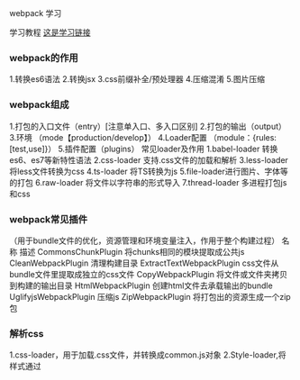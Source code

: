 webpack 学习

学习教程
[这是学习链接](https://time.geekbang.org/course/intro/190)


### webpack的作用
1.转换es6语法
2.转换jsx
3.css前缀补全/预处理器
4.压缩混淆
5.图片压缩
###  webpack组成
1.打包的入口文件（entry）[注意单入口、多入口区别]
2.打包的输出（output）
3.环境 （mode【production/develop】）
4.Loader配置 （module：{rules: [test,use]}）
5.插件配置（plugins）
常见loader及作用
1.babel-loader 转换es6、es7等新特性语法
2.css-loader 支持.css文件的加载和解析
3.less-loader将less文件转换为css
4.ts-loader 将TS转换为js
5.file-loader进行图片、字体等的打包
6.raw-loader 将文件以字符串的形式导入
7.thread-loader 多进程打包js和css
###  webpack常见插件
（用于bundle文件的优化，资源管理和环境变量注入，作用于整个构建过程）
名称	描述
CommonsChunkPlugin	将chunks相同的模块提取成公共js
CleanWebpackPlugin	清理构建目录
ExtractTextWebpackPlugin	css文件从bundle文件里提取成独立的css文件
CopyWebpackPlugin	将文件或文件夹拷贝到构建的输出目录
HtmlWebpackPlugin	创建html文件去承载输出的bundle
UglifyjsWebpackPlugin	压缩js
ZipWebpackPlugin	将打包出的资源生成一个zip包
### 解析css
1.css-loader，用于加载.css文件，并转换成common.js对象
2.Style-loader,将样式通过<style>标签插入到head中
【file-loader url-loader】
### webpack中的热更新Webpack-dev-derver
1.wds不刷新浏览器
2.wds不输出文件，而是放在内存中
3.使用HotModuleReplacementPlugin插件
文件监听即就是在发现源码发生变化时，自动构建新的输出文件。轮询判断文件的最后编辑时间是否变化，文件发生变化时，并不会立刻告诉监听者，而是先缓存起来，等aggretateTimeout时重新构建
###  webpack开启监听模式：
1.启动webpack命令时，带上--watch参数
2.在配置webpack.config.js 中设置wacth：true

### 文件指纹 【打包输出文件文件名的后缀 用于版本管理】
文件指纹策略：
1.Hash：和整个项目的构建相关，只要项目文件有修改，整个项目构建的hash值就会更改
2.Chunkhash：和webpack打包的chunk有关，不同的entry会生成不同的chunkhash值
3.Contenthash：根据文件内容来定义hash，文件内容不变，则contenthash不变
### 文件压缩
##### css
1.使用optimize-css-assets-webpack-plugin
2.同时使用cssnano
##### Html
修改html-webpack-plugin，设置压缩参数
autoprefixer自动补齐css3前缀
Px2rem-loader 在移动端将px转换成rem
